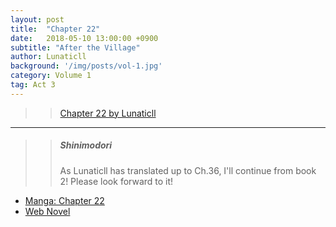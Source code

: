 ```yaml
---
layout: post
title:  "Chapter 22"
date:   2018-05-10 13:00:00 +0900
subtitle: "After the Village"
author: Lunaticll
background: '/img/posts/vol-1.jpg'
category: Volume 1
tag: Act 3
---
```


>> [Chapter 22 by Lunaticll](https://www.wattpad.com/975817000-shi-ni-modori-subete-wo-sukuu-tame-ni-saikyou-he)

----

>> ##### Shinimodori
>> As Lunaticll has translated up to Ch.36, I'll continue from book 2! Please look forward to it!

- [Manga: Chapter 22][manga-link]
- [Web Novel][novel-link]

[manga-link]: https://mangadex.org/title/41744/shi-ni-modori-subete-wo-sukuu-tame-ni-saikyou-he-to-itaru
[novel-link]: https://ncode.syosetu.com/n0569es/22/
